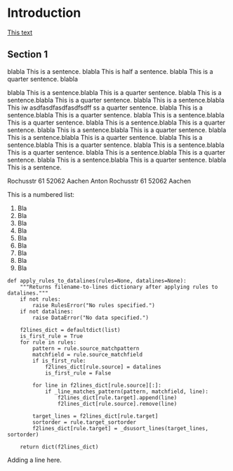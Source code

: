 # Introduction 

[This text](https://github.com/antonbaker/papadam)

## Section 1

blabla This is a sentence.  blabla This is half a
sentence.  blabla This is a quarter sentence.  blabla

blabla This is a sentence.blabla This is a quarter
sentence.  blabla This is a sentence.blabla This is a
quarter sentence.  blabla This is a sentence.blabla This
iw asdfasdfasdfasdfsdff ss a quarter sentence.  blabla
This is a sentence.blabla This is a quarter sentence.
blabla This is a sentence.blabla This is a quarter
sentence.  blabla This is a sentence.blabla This is a
quarter sentence.  blabla This is a sentence.blabla This
is a quarter sentence.  blabla This is a sentence.blabla
This is a quarter sentence.  blabla This is a
sentence.blabla This is a quarter sentence.  blabla This
is a sentence.blabla This is a quarter sentence.  blabla
This is a sentence.blabla This is a quarter sentence.
blabla This is a sentence.blabla This is a quarter
sentence.  blabla This is a sentence.

Rochusstr 61 52062 Aachen
Anton Rochusstr 61 52062 Aachen

This is a numbered list:
1. Bla
1. Bla
1. Bla
1. Bla
1. Bla
1. Bla
1. Bla
1. Bla
1. Bla


```
def apply_rules_to_datalines(rules=None, datalines=None):
    """Returns filename-to-lines dictionary after applying rules to datalines."""
    if not rules:
        raise RulesError("No rules specified.")
    if not datalines:
        raise DataError("No data specified.")

    f2lines_dict = defaultdict(list)
    is_first_rule = True
    for rule in rules:
        pattern = rule.source_matchpattern
        matchfield = rule.source_matchfield
        if is_first_rule:
            f2lines_dict[rule.source] = datalines
            is_first_rule = False

        for line in f2lines_dict[rule.source][:]:
            if _line_matches_pattern(pattern, matchfield, line):
                f2lines_dict[rule.target].append(line)
                f2lines_dict[rule.source].remove(line)

        target_lines = f2lines_dict[rule.target]
        sortorder = rule.target_sortorder
        f2lines_dict[rule.target] = _dsusort_lines(target_lines, sortorder)

    return dict(f2lines_dict)
```
Adding a line here.
